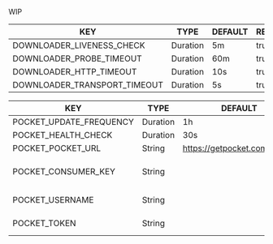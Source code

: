 WIP

| KEY                             | TYPE        | DEFAULT    | REQUIRED    | DESCRIPTION    |
|---------------------------------|-------------|------------|-------------|----------------|
| DOWNLOADER_LIVENESS_CHECK       | Duration    | 5m         | true        |                |
| DOWNLOADER_PROBE_TIMEOUT        | Duration    | 60m        | true        |                |
| DOWNLOADER_HTTP_TIMEOUT         | Duration    | 10s        | true        |                |
| DOWNLOADER_TRANSPORT_TIMEOUT    | Duration    | 5s         | true        |                |

| KEY                        | TYPE        | DEFAULT                         | REQUIRED    | DESCRIPTION                                                        |
|----------------------------|-------------|---------------------------------|-------------|--------------------------------------------------------------------|
| POCKET_UPDATE_FREQUENCY    | Duration    | 1h                              | true        | How often to query getPocket                                       |
| POCKET_HEALTH_CHECK        | Duration    | 30s                             | true        |                                                                    |
| POCKET_POCKET_URL          | String      | https://getpocket.com/v3/get    | true        |                                                                    |
| POCKET_CONSUMER_KEY        | String      |                                 | true        | See https://getpocket.com/developer/apps/ to get a consumer key    |
| POCKET_USERNAME            | String      |                                 |             | The pocket username (will try to fetch it if not found)            |
| POCKET_TOKEN               | String      |                                 |             | The access token, will try to fetch it if not found or invalid     |
